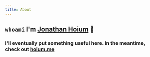```yaml
---
title: About
---
```


## `whoami` I'm [Jonathan Hoium][linkedin] 👋

### I'll eventually put something useful here. In the meantime, check out [hoium.me][website]

<!-- Sites -->

[website]: http://www.hoium.me
[linkedin]: https://www.linkedin.com/in/hoium/
